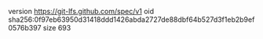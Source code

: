 version https://git-lfs.github.com/spec/v1
oid sha256:0f97eb63950d31418ddd1426abda2727de88dbf64b527d3f1eb2b9ef0576b397
size 693

